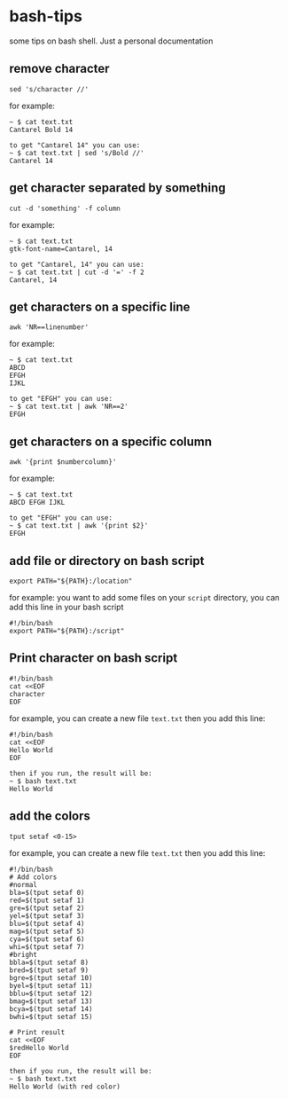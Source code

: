 # bash-tips
some tips on bash shell. Just a personal documentation

## remove  character
```
sed 's/character //'
```
for example:
```
~ $ cat text.txt
Cantarel Bold 14

to get "Cantarel 14" you can use:
~ $ cat text.txt | sed 's/Bold //'
Cantarel 14
```

## get character separated by something
```
cut -d 'something' -f column
```
for example:
```
~ $ cat text.txt
gtk-font-name=Cantarel, 14

to get "Cantarel, 14" you can use:
~ $ cat text.txt | cut -d '=' -f 2
Cantarel, 14
```

## get characters on a specific line
```
awk 'NR==linenumber'
```
for example:
```
~ $ cat text.txt
ABCD
EFGH
IJKL

to get "EFGH" you can use:
~ $ cat text.txt | awk 'NR==2'
EFGH
```

## get characters on a specific column
```
awk '{print $numbercolumn}'
```
for example:
```
~ $ cat text.txt
ABCD EFGH IJKL

to get "EFGH" you can use:
~ $ cat text.txt | awk '{print $2}'
EFGH
```

## add file or directory on bash script
```
export PATH="${PATH}:/location"
```
for example:
you want to add some files on your ```script``` directory, you can add this line in your bash script
```
#!/bin/bash
export PATH="${PATH}:/script"
```

## Print character on bash script
```
#!/bin/bash
cat <<EOF
character
EOF
```
for example, you can create a new file ```text.txt``` then you add this line:
```
#!/bin/bash
cat <<EOF
Hello World
EOF

then if you run, the result will be:
~ $ bash text.txt
Hello World
```

## add the colors
```
tput setaf <0-15>
```
for example, you can create a new file ```text.txt``` then you add this line:
```
#!/bin/bash
# Add colors
#normal
bla=$(tput setaf 0)
red=$(tput setaf 1)
gre=$(tput setaf 2)
yel=$(tput setaf 3)
blu=$(tput setaf 4)
mag=$(tput setaf 5)
cya=$(tput setaf 6)
whi=$(tput setaf 7)
#bright
bbla=$(tput setaf 8)
bred=$(tput setaf 9)
bgre=$(tput setaf 10)
byel=$(tput setaf 11)
bblu=$(tput setaf 12)
bmag=$(tput setaf 13)
bcya=$(tput setaf 14)
bwhi=$(tput setaf 15)

# Print result
cat <<EOF
$redHello World
EOF

then if you run, the result will be:
~ $ bash text.txt
Hello World (with red color)
```
